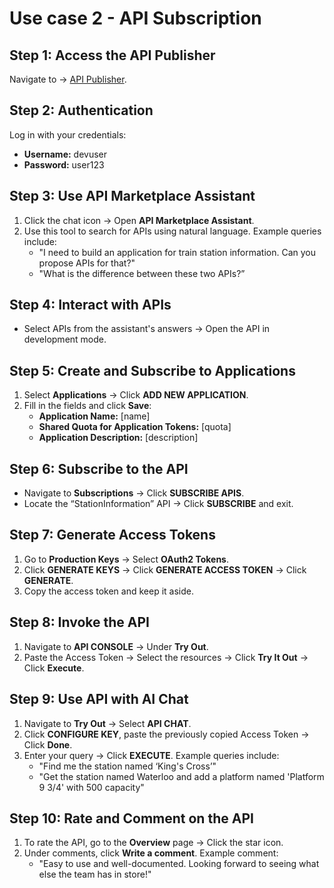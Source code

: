 # Use case 2 - API Subscription

## Step 1: Access the API Publisher
Navigate to → [API Publisher](https://localhost:9443/devportal).

## Step 2: Authentication
Log in with your credentials:
- **Username:** devuser
- **Password:** user123

## Step 3: Use API Marketplace Assistant
1. Click the chat icon → Open **API Marketplace Assistant**.
2. Use this tool to search for APIs using natural language. Example queries include:
   - "I need to build an application for train station information. Can you propose APIs for that?"
   - "What is the difference between these two APIs?”

## Step 4: Interact with APIs
- Select APIs from the assistant's answers → Open the API in development mode.

## Step 5: Create and Subscribe to Applications
1. Select **Applications** → Click **ADD NEW APPLICATION**.
2. Fill in the fields and click **Save**:
   - **Application Name:** [name]
   - **Shared Quota for Application Tokens:** [quota]
   - **Application Description:** [description]

## Step 6: Subscribe to the API
- Navigate to **Subscriptions** → Click **SUBSCRIBE APIS**.
- Locate the “StationInformation” API → Click **SUBSCRIBE** and exit.

## Step 7: Generate Access Tokens
1. Go to **Production Keys** → Select **OAuth2 Tokens**.
2. Click **GENERATE KEYS** → Click **GENERATE ACCESS TOKEN** → Click **GENERATE**.
3. Copy the access token and keep it aside.

## Step 8: Invoke the API
1. Navigate to **API CONSOLE** → Under **Try Out**.
2. Paste the Access Token → Select the resources → Click **Try It Out** → Click **Execute**.

## Step 9: Use API with AI Chat
1. Navigate to **Try Out** → Select **API CHAT**.
2. Click **CONFIGURE KEY**, paste the previously copied Access Token → Click **Done**.
3. Enter your query → Click **EXECUTE**. Example queries include:
   - "Find me the station named ‘King's Cross’"
   - "Get the station named Waterloo and add a platform named 'Platform 9 3/4' with 500 capacity"

## Step 10: Rate and Comment on the API
1. To rate the API, go to the **Overview** page → Click the star icon.
2. Under comments, click **Write a comment**. Example comment:
   - "Easy to use and well-documented. Looking forward to seeing what else the team has in store!"
